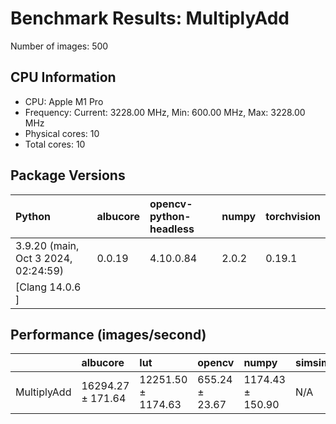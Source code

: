 # Benchmark Results: MultiplyAdd

Number of images: 500

## CPU Information

- CPU: Apple M1 Pro
- Frequency: Current: 3228.00 MHz, Min: 600.00 MHz, Max: 3228.00 MHz
- Physical cores: 10
- Total cores: 10

## Package Versions

| Python                                | albucore   | opencv-python-headless   | numpy   | torchvision   |
|:--------------------------------------|:-----------|:-------------------------|:--------|:--------------|
| 3.9.20 (main, Oct  3 2024, 02:24:59)  | 0.0.19     | 4.10.0.84                | 2.0.2   | 0.19.1        |
| [Clang 14.0.6 ]                       |            |                          |         |               |

## Performance (images/second)

|             | albucore          | lut                | opencv         | numpy            | simsimd   |
|:------------|:------------------|:-------------------|:---------------|:-----------------|:----------|
| MultiplyAdd | 16294.27 ± 171.64 | 12251.50 ± 1174.63 | 655.24 ± 23.67 | 1174.43 ± 150.90 | N/A       |
